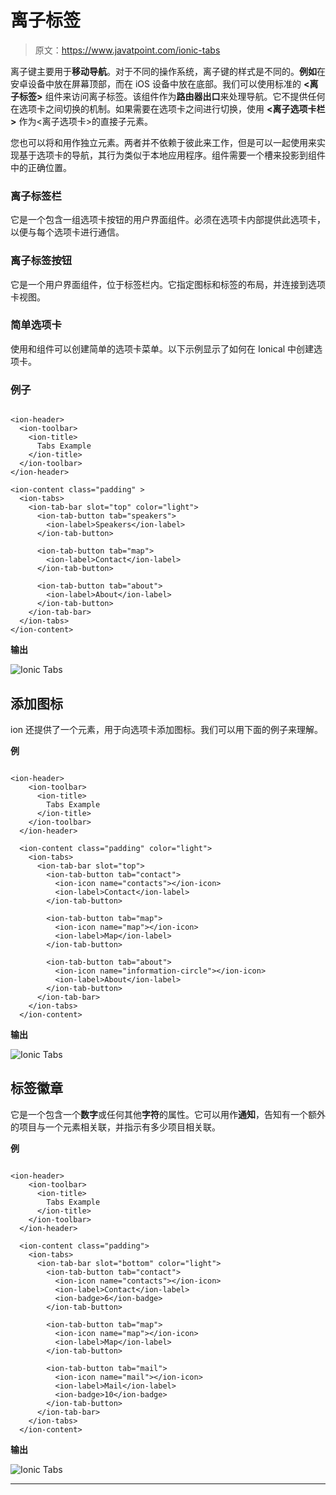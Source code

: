 # 离子标签

> 原文：<https://www.javatpoint.com/ionic-tabs>

离子键主要用于**移动导航**。对于不同的操作系统，离子键的样式是不同的。**例如**在安卓设备中放在屏幕顶部，而在 iOS 设备中放在底部。我们可以使用标准的 **<离子标签>** 组件来访问离子标签。该组件作为**路由器出口**来处理导航。它不提供任何在选项卡之间切换的机制。如果需要在选项卡之间进行切换，使用 **<离子选项卡栏>** 作为<离子选项卡>的直接子元素。

您也可以将<ion-tabs>和<ion-tab-bar>用作独立元素。两者并不依赖于彼此来工作，但是可以一起使用来实现基于选项卡的导航，其行为类似于本地应用程序。<ion-tab-bar>组件需要一个槽来投影到<ion-tabs>组件中的正确位置。</ion-tabs></ion-tab-bar></ion-tab-bar></ion-tabs>

### 离子标签栏

它是一个包含一组选项卡按钮的用户界面组件。必须在选项卡内部提供此选项卡，以便与每个选项卡进行通信。

### 离子标签按钮

它是一个用户界面组件，位于标签栏内。它指定图标和标签的布局，并连接到选项卡视图。

### 简单选项卡

使用<ion-tabs>和<ion-tab-bar>组件可以创建简单的选项卡菜单。以下示例显示了如何在 Ionical 中创建选项卡。</ion-tab-bar></ion-tabs>

### 例子

```

<ion-header>
  <ion-toolbar>
    <ion-title>
      Tabs Example
    </ion-title>
  </ion-toolbar>
</ion-header>

<ion-content class="padding" >
  <ion-tabs>
    <ion-tab-bar slot="top" color="light">
      <ion-tab-button tab="speakers">
        <ion-label>Speakers</ion-label>
      </ion-tab-button>

      <ion-tab-button tab="map">
        <ion-label>Contact</ion-label>
      </ion-tab-button>

      <ion-tab-button tab="about">
        <ion-label>About</ion-label>
      </ion-tab-button>
    </ion-tab-bar>
  </ion-tabs>
</ion-content>

```

**输出**

![Ionic Tabs](img/fab2ff043268a2a9353741c81851e424.png)

## 添加图标

ion 还提供了一个<ion-icon>元素，用于向选项卡添加图标。我们可以用下面的例子来理解。</ion-icon>

**例**

```

<ion-header>
    <ion-toolbar>
      <ion-title>
        Tabs Example
      </ion-title>
    </ion-toolbar>
  </ion-header>

  <ion-content class="padding" color="light">
    <ion-tabs>
      <ion-tab-bar slot="top">
        <ion-tab-button tab="contact">
          <ion-icon name="contacts"></ion-icon>
          <ion-label>Contact</ion-label>
        </ion-tab-button>

        <ion-tab-button tab="map">
          <ion-icon name="map"></ion-icon>
          <ion-label>Map</ion-label>
        </ion-tab-button>

        <ion-tab-button tab="about">
          <ion-icon name="information-circle"></ion-icon>
          <ion-label>About</ion-label>
        </ion-tab-button>
      </ion-tab-bar>
    </ion-tabs>
  </ion-content>

```

**输出**

![Ionic Tabs](img/cab3d1cede6cd90e1b45dcb731ea63ad.png)

## 标签徽章

它是一个包含一个**数字**或任何其他**字符**的属性。它可以用作**通知**，告知有一个额外的项目与一个元素相关联，并指示有多少项目相关联。

**例**

```

<ion-header>
    <ion-toolbar>
      <ion-title>
        Tabs Example
      </ion-title>
    </ion-toolbar>
  </ion-header>

  <ion-content class="padding">
    <ion-tabs>
      <ion-tab-bar slot="bottom" color="light">
        <ion-tab-button tab="contact">
          <ion-icon name="contacts"></ion-icon>
          <ion-label>Contact</ion-label>
          <ion-badge>6</ion-badge>
        </ion-tab-button>

        <ion-tab-button tab="map">
          <ion-icon name="map"></ion-icon>
          <ion-label>Map</ion-label>
        </ion-tab-button>

        <ion-tab-button tab="mail">
          <ion-icon name="mail"></ion-icon>
          <ion-label>Mail</ion-label>
          <ion-badge>10</ion-badge>
        </ion-tab-button>
      </ion-tab-bar>
    </ion-tabs>
  </ion-content>

```

**输出**

![Ionic Tabs](img/cb64c0f3cdeedbdd81bcddc5c9ed6569.png)

* * *